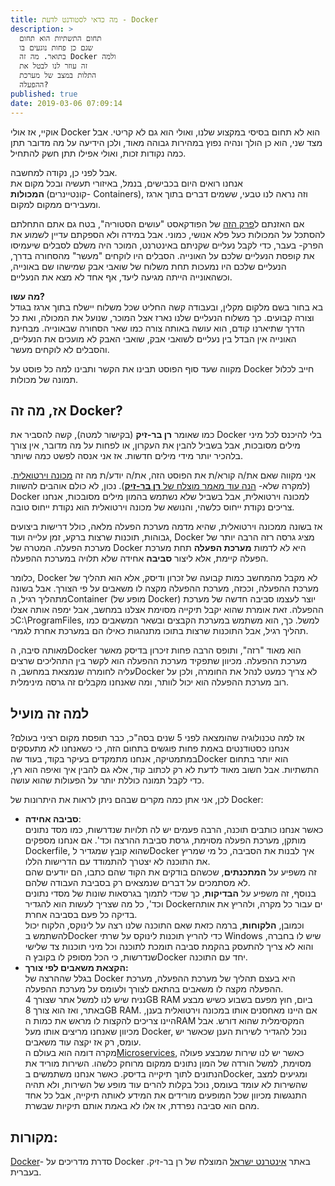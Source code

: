 ```yaml
---
title: מה כדאי לסטודנט לדעת - Docker
description: >
  תחום התשתיות הוא תחום
  שגם כן פחות נוגעים בו
  בתואר. מה זה Docker ולמה
  זה עוזר לנו לבטל את
  התלות במצב של מערכת
  ההפעלה?
published: true
date: 2019-03-06 07:09:14
---
```

<!-- wp:block {"ref":835} /-->

<!-- wp:paragraph -->
<p>אוקיי, אז אולי Docker הוא לא תחום בסיסי במקצוע שלנו, ואולי הוא גם לא קריטי. אבל מצד שני, הוא כן הולך ונהיה נפוץ במהירות גבוהה מאוד, ולכן הידיעה על מה מדובר תתן כמה נקודות זכות, ואולי אפילו תתן חשק להתחיל.</p>
<!-- /wp:paragraph -->

<!-- wp:paragraph -->
<p>אבל לפני כן, נקודה למחשבה.<br>אנחנו רואים היום בכבישים, בנמל, באיזורי תעשיה ובכל מקום את <strong>המכולות&nbsp;</strong>(קונטיינרים- Containers), וזה נראה לנו טבעי, ששמים דברים בתוך ארגז ומעבירים ממקום למקום.</p>
<!-- /wp:paragraph -->

<!-- wp:paragraph -->
<p>אם האזנתם ל<a rel="noopener noreferrer" href="https://www.ranlevi.com/2017/03/09/osim_historia_ep212_containers_part1/" target="_blank">פרק הזה</a> של הפודקאסט "עושים הסטוריה", בטח גם אתם התחלתם להסתכל על המכולות כעל פלא אנושי, כמוני. אבל במידה ולא הספקתם עדיין לשמוע את הפרק- בעבר, כדי לקבל נעליים שקניתם באינטרנט, המוכר היה משלם לסבלים שיעמיסו את קופסת הנעליים שלכם על האונייה. הסבלים היו לוקחים "מעשר" מהסחורה בדרך, הנעליים שלכם היו נמעכות תחת משלוח של שואבי אבק שמישהו שם באונייה, וכשהאונייה הייתה מגיעה ליעד, אף אחד לא מצא את הנעליים.</p>
<!-- /wp:paragraph -->

<!-- wp:paragraph -->
<p><strong>מה עשו?</strong><br>בא בחור בשם מלקום מקלין, ובעבודה קשה החליט שכל משלוח יישלח בתוך ארגז בגודל וצורה קבועים. כך משלוח הנעליים שלנו נארז אצל המוכר, שנועל את המכולה, ואת כל הדרך שתיארנו קודם, הוא עושה באותה צורה כמו שאר הסחורה שבאונייה. מבחינת האונייה אין הבדל בין נעליים לשואבי אבק, שואבי האבק לא מועכים את הנעליים, והסבלים לא לוקחים מעשר.</p>
<!-- /wp:paragraph -->

<!-- wp:paragraph -->
<p>מקווה שעד סוף הפוסט תבינו את הקשר ותבינו למה כל פוסט על Docker חייב לכלול תמונה של מכולות.</p>
<!-- /wp:paragraph -->

<!-- wp:heading -->
<h2>אז, מה זה Docker?</h2>
<!-- /wp:heading -->

<!-- wp:paragraph -->
<p>כמו שאומר <strong>רן בר-זיק</strong> (בקישור למטה), קשה להסביר את Docker בלי להיכנס לכל מיני מילים מסובכות, אבל בשביל להבין את העקרון, או לפחות על מה מדובר, אין צורך בלהכיר יותר מידי מילים חדשות. אז אני אנסה לפשט כמה שיותר.</p>
<!-- /wp:paragraph -->

<!-- wp:paragraph -->
<p>אני מקווה שאם את/ה קורא/ת את הפוסט הזה, את/ה יודע/ת מה זה <a href="###vm">מכונה וירטואלית</a>. (למקרה שלא- <a href="https://internet-israel.com/%D7%A4%D7%99%D7%AA%D7%95%D7%97-%D7%90%D7%99%D7%A0%D7%98%D7%A8%D7%A0%D7%98/%D7%91%D7%A0%D7%99%D7%99%D7%AA-%D7%90%D7%AA%D7%A8%D7%99-%D7%90%D7%99%D7%A0%D7%98%D7%A8%D7%A0%D7%98-%D7%9C%D7%9E%D7%A4%D7%AA%D7%97%D7%99%D7%9D/%D7%90%D7%99%D7%9A-%D7%9E%D7%AA%D7%A7%D7%99%D7%A0%D7%99%D7%9D-virtual-machine/" target="_blank" rel="noreferrer noopener" aria-label="הנה עוד מאמר מוצלח של רן בר-זיק (opens in a new tab)">הנה עוד מאמר מוצלח של </a><strong><a href="https://internet-israel.com/%D7%A4%D7%99%D7%AA%D7%95%D7%97-%D7%90%D7%99%D7%A0%D7%98%D7%A8%D7%A0%D7%98/%D7%91%D7%A0%D7%99%D7%99%D7%AA-%D7%90%D7%AA%D7%A8%D7%99-%D7%90%D7%99%D7%A0%D7%98%D7%A8%D7%A0%D7%98-%D7%9C%D7%9E%D7%A4%D7%AA%D7%97%D7%99%D7%9D/%D7%90%D7%99%D7%9A-%D7%9E%D7%AA%D7%A7%D7%99%D7%A0%D7%99%D7%9D-virtual-machine/" target="_blank" rel="noreferrer noopener" aria-label="הנה עוד מאמר מוצלח של רן בר-זיק (opens in a new tab)">רן בר-זיק</a></strong>). נכון, לא כולם אוהבים להשוות Docker למכונה וירטואלית, אבל בשביל שלא נשתמש בהמון מילים מסובכות, אנחנו צריכים נקודת ייחוס כלשהי, והנושא של מכונה וירטואלית הוא נקודת ייחוס טובה.</p>
<!-- /wp:paragraph -->

<!-- wp:paragraph -->
<p>אז בשונה ממכונה וירטואלית, שהיא מדמה מערכת הפעלה מלאה, כולל דרישות ביצועים גבוהות, תוכנות שרצות ברקע, זמן עלייה ועוד, Docker מציג גרסה רזה הרבה יותר של מערכת הפעלה. המטרה של Docker היא לא לדמות <strong>מערכת הפעלה</strong> תחת מערכת הפעלה קיימת, אלא ליצור <strong>סביבה</strong> אחידה שלא תלויה במערכת ההפעלה.</p>
<!-- /wp:paragraph -->

<!-- wp:paragraph -->
<p>כלומר, Docker לא מקבל מהמחשב כמות קבועה של זכרון ודיסק, אלא הוא תהליך של מערכת ההפעלה, וככזה, מערכת ההפעלה מקצה לו משאבים על פי הצורך. אבל בשונה מתהליך רגיל, הContainer (מופע של Docker) יוצר לעצמו סביבה חדשה של מערכת ההפעלה. זאת אומרת שהוא יקבל תיקייה מסוימת אצלנו במחשב, אבל ימפה אותה אצלו כC:\ProgramFiles, למשל. כך, הוא משתמש במערכת הקבצים ובשאר המשאבים כמו תהליך רגיל, אבל התוכנות שרצות בתוכו מתנהגות כאילו הם במערכת אחרת לגמרי.</p>
<!-- /wp:paragraph -->

<!-- wp:paragraph -->
<p>מאותה סיבה, הDocker הוא מאוד "רזה", ותופס הרבה פחות זיכרון בדיסק מאשר מערכת ההפעלה. מכיוון שתפקיד מערכת ההפעלה הוא לקשר בין התהליכים שרצים עליה לחומרה שנמצאת במחשב, הDocker לא צריך כמעט לנהל את החומרה, ולכן על רוב מערכת ההפעלה הוא יכול לוותר, ומה שאנחנו מקבלים זה גרסה מינימלית.</p>
<!-- /wp:paragraph -->

<!-- wp:heading -->
<h2>למה זה מועיל</h2>
<!-- /wp:heading -->

<!-- wp:paragraph -->
<p>אז למה טכנולוגיה שהומצאה לפני 5 שנים בסה"כ, כבר תופסת מקום רציני בעולם? אנחנו כסטודנטים באמת פחות פוגשים בתחום הזה, כי כשאנחנו לא מתעסקים במתמטיקה, אנחנו מתמקדים בעיקר בקוד, בעוד שהDocker הוא יותר בתחום התשתיות. אבל חשוב מאוד לדעת לא רק לכתוב קוד, אלא גם להבין איך ואיפה הוא רץ, כדי לקבל תמונה כוללת יותר על הפעולות שהוא עושה.</p>
<!-- /wp:paragraph -->

<!-- wp:paragraph -->
<p>לכן, אני אתן כמה מקרים שבהם ניתן לראות את היתרונות של Docker:</p>
<!-- /wp:paragraph -->

<!-- wp:list -->
<ul><li><strong>סביבה אחידה</strong>:<br>
כאשר אנחנו כותבים תוכנה, הרבה פעמים יש לה תלויות שנדרשות, כמו מסד נתונים מותקן, מערכת הפעלה מסוימת, גרסת סביבת ההרצה וכד'. אם אנחנו מספקים Dockerfile, שהוא קובץ שמגדיר לDocker איך לבנות את הסביבה, כל מי שמריץ את התוכנה לא יצטרך להתמודד עם הדרישות הללו.<br>
זה משפיע על <strong>המתכנתים</strong>, שכשהם בודקים את הקוד שהם כתבו, הם יודעים שהם לא מסתמכים על דברים שנמצאים רק בסביבת העבודה שלהם.<br>
בנוסף, זה משפיע על <strong>הבדיקות</strong>, כך שכדי לתמוך בגרסאות שונות של מסדי נתונים וכד', כל מה שצריך לעשות הוא להגדיר Dockerים עבור כל מקרה, ולהריץ את אותה בדיקה כל פעם בסביבה אחרת.<br>
וכמובן, <strong>הלקוחות</strong>, ברמה כזאת שאם התוכנה שלנו רצה על לינוקס, הלקוח יכול להשתמש בDocker כדי להריץ תוכנות לינוקס על שרתי Windows שיש לו בחברה, והוא לא צריך להתעסק בהקמת סביבה תומכת לתוכנה וכל מיני תוכנות צד שלישי שנדרשות, כי הכל מסופק לו בקובץ הDocker יחד עם התוכנה.</li><li><strong>הקצאת משאבים לפי צורך:</strong><br>
בגלל שההרצה של Docker היא בעצם תהליך של מערכת ההפעלה, מערכת ההפעלה מקצה לו משאבים בהתאם לצורך ולעומס על מערכת ההפעלה.<br>
נניח שיש לנו למשל אתר שצורך 4GB RAM ביום, חוץ מפעם בשבוע כשיש מבצע באתר, ואז הוא צורך 8GB RAM. אם היינו מאחסנים אותו במכונה וירטואלית בענן, היינו צריכים להקצות לו מראש את כמות הRAM המקסימלית שהוא דורש. אבל מכיוון שאנחנו מריצים אותו מעל Docker, נוכל להגדיר לשירות הענן שכאשר יש עומס, רק אז יקצה עוד משאבים.<br>
מקרה דומה הוא בעולם ה<a href="###microservice">Microservices</a>, כאשר יש לנו שירות שמבצע פעולה מסוימת, למשל הורדה של המון נתונים ממקום מרוחק כלשהו. השירות מוריד את הנתונים לתוך תיקייה בדיסק. כאשר אנחנו משתמשים בDocker, ומגיעים למצב שהשירות לא עומד בעומס, נוכל בקלות להרים עוד מופע של השירות, ולא תהיה התנגשות מכיוון שכל המופעים מורידים את המידע לאותה תיקייה, אבל כל אחד מהם הוא סביבה נפרדת, אז אלו לא באמת אותם תיקיות שבשרת.</li></ul>
<!-- /wp:list -->

<!-- wp:heading -->
<h2>מקורות:</h2>
<!-- /wp:heading -->

<!-- wp:paragraph -->
<p><a href="https://internet-israel.com/%D7%9E%D7%93%D7%A8%D7%99%D7%9B%D7%99%D7%9D/docker/docker-%D7%94%D7%A7%D7%93%D7%9E%D7%94/" target="_blank" rel="noreferrer noopener" aria-label="Docker (opens in a new tab)">Docker</a>- סדרת מדריכים על Docker באתר <a href="https://internet-israel.com" target="_blank" rel="noreferrer noopener" aria-label="אינטרנט ישראל (opens in a new tab)">אינטרנט ישראל</a> המוצלח של רן בר-זיק. בעברית.</p>
<!-- /wp:paragraph -->